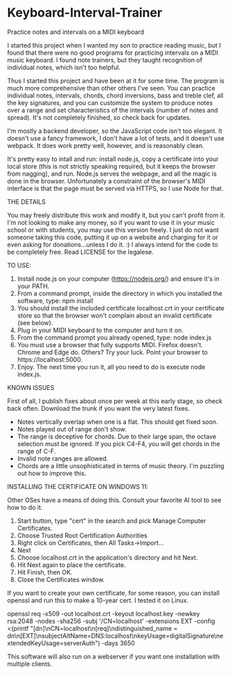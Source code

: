 # Keyboard-Interval-Trainer
Practice notes and intervals on a MIDI keyboard

I started this project when I wanted my son to practice reading music, but I found that there were no good programs for practicing intervals on a MIDI music keyboard.  I found note trainers, but they taught recognition of individual notes, which isn't too helpful.

Thus I started this project and have been at it for some time.  The program is much more comprehensive than other others I've seen.  You can practice individual notes, intervals, chords, chord inversions, bass and treble clef, all the key signatures, and you can customize the system to produce notes over a range and set characteristics of the intervals (number of notes and spread).  It's not completely finished, so check back for updates.

I'm mostly a backend developer, so the JavaScript code isn't too elegant.  It doesn't use a fancy framework, I don't have a lot of tests, and it doesn't use webpack.  It does work pretty well, however, and is reasonably clean.

It's pretty easy to intall and run: install node.js, copy a certificate into your local store (this is not strictly speaking required, but it keeps the browser from nagging), and run.  Node.js serves the webpage, and all the magic is done in the browser.  Unfortunately a constraint of the browser's MIDI interface is that the page must be served via HTTPS, so I use Node for that.

THE DETAILS

You may freely distribute this work and modify it, but you can't profit from it. I'm not looking to make any money, so if you want to use it in your music school or with students, you may use this version freely.  I just do not want someone taking this code, putting it up on a website and charging for it or even asking for donations...unless I do it. :)  I always intend for the code to be completely free. Read LICENSE for the legalese.

TO USE:

1. Install node.js on your computer (https://nodejs.org/) and ensure it's in your PATH.
2. From a command prompt, inside the directory in which you installed the software, type: npm install
3. You should install the included certificate localhost.crt in your certificate store so that the browser won't complain about an invalid certificate (see below).
4. Plug in your MIDI keyboard to the computer and turn it on.
5. From the command prompt you already opened, type: node index.js
6. You must use a browser that fully supports MIDI.  Firefox doesn't.  Chrome and Edge do.  Others?  Try your luck.  Point your browser to https://localhost:5000.
7. Enjoy.  The next time you run it, all you need to do is execute node index.js.

KNOWN ISSUES

First of all, I publish fixes about once per week at this early stage, so check back often.  Download the trunk if you want the very latest fixes.

- Notes vertically overlap when one is a flat. This should get fixed soon.
- Notes played out of range don't show.
- The range is deceptive for chords.  Due to their large span, the octave selection must be ignored.  If you pick C4-F4, you will get chords in the range of C-F.
- Invalid note ranges are allowed.
- Chords are a little unsophisticated in terms of music theory.  I'm puzzling out how to improve this.

INSTALLING THE CERTIFICATE ON WINDOWS 11:

Other OSes have a means of doing this.  Consult your favorite AI tool to see how to do it.
1. Start button, type "cert" in the search and pick Manage Computer Certificates.
2. Choose Trusted Root Certification Authorities
3. Right click on Certificates, then All Tasks->Import...
4. Next
5. Choose localhost.crt in the application's directory and hit Next.
6. Hit Next again to place the certificate.
7. Hit Finish, then OK.
8. Close the Certificates window.

If you want to create your own certificate, for some reason, you can install openssl and run this to make a 10-year cert. I tested it on Linux.

openssl req -x509 -out localhost.crt -keyout localhost.key -newkey rsa:2048 -nodes -sha256 -subj '/CN=localhost' -extensions EXT -config <(printf "[dn]\nCN=localhost\n[req]\ndistinguished_name = dn\n[EXT]\nsubjectAltName=DNS:localhost\nkeyUsage=digitalSignature\nextendedKeyUsage=serverAuth") -days 3650

This software will also run on a webserver if you want one installation with multiple clients.
